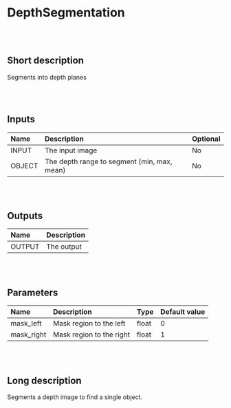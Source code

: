 # DepthSegmentation


<br><br>
## Short description

Segments into depth planes

<br><br>

## Inputs

|Name|Description|Optional|
|:----|:-----------|:-------|
|INPUT|The input image|No|
|OBJECT|The depth range to segment (min, max, mean)|No|

<br><br>

## Outputs

|Name|Description|
|:----|:-----------|
|OUTPUT|The output|

<br><br>

## Parameters

|Name|Description|Type|Default value|
|:----|:-----------|:----|:-------------|
|mask_left|Mask region to the left|float|0|
|mask_right|Mask region to the right|float|1|

<br><br>
## Long description
Segments a depth image to find a single object.